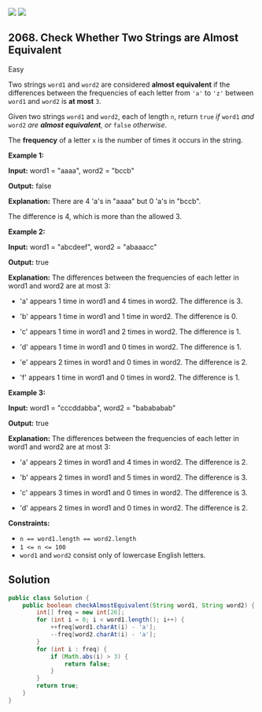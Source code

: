 [![](https://img.shields.io/github/stars/javadev/LeetCode-in-Java?label=Stars&style=flat-square)](https://github.com/javadev/LeetCode-in-Java)
[![](https://img.shields.io/github/forks/javadev/LeetCode-in-Java?label=Fork%20me%20on%20GitHub%20&style=flat-square)](https://github.com/javadev/LeetCode-in-Java/fork)

## 2068\. Check Whether Two Strings are Almost Equivalent

Easy

Two strings `word1` and `word2` are considered **almost equivalent** if the differences between the frequencies of each letter from `'a'` to `'z'` between `word1` and `word2` is **at most** `3`.

Given two strings `word1` and `word2`, each of length `n`, return `true` _if_ `word1` _and_ `word2` _are **almost equivalent**, or_ `false` _otherwise_.

The **frequency** of a letter `x` is the number of times it occurs in the string.

**Example 1:**

**Input:** word1 = "aaaa", word2 = "bccb"

**Output:** false

**Explanation:** There are 4 'a's in "aaaa" but 0 'a's in "bccb". 

The difference is 4, which is more than the allowed 3. 

**Example 2:**

**Input:** word1 = "abcdeef", word2 = "abaaacc"

**Output:** true

**Explanation:** The differences between the frequencies of each letter in word1 and word2 are at most 3:
 
- 'a' appears 1 time in word1 and 4 times in word2. The difference is 3.

- 'b' appears 1 time in word1 and 1 time in word2. The difference is 0.

- 'c' appears 1 time in word1 and 2 times in word2. The difference is 1.

- 'd' appears 1 time in word1 and 0 times in word2. The difference is 1.

- 'e' appears 2 times in word1 and 0 times in word2. The difference is 2.

- 'f' appears 1 time in word1 and 0 times in word2. The difference is 1. 

**Example 3:**

**Input:** word1 = "cccddabba", word2 = "babababab"

**Output:** true

**Explanation:** The differences between the frequencies of each letter in word1 and word2 are at most 3:

- 'a' appears 2 times in word1 and 4 times in word2. The difference is 2.

- 'b' appears 2 times in word1 and 5 times in word2. The difference is 3.

- 'c' appears 3 times in word1 and 0 times in word2. The difference is 3.

- 'd' appears 2 times in word1 and 0 times in word2. The difference is 2. 

**Constraints:**

*   `n == word1.length == word2.length`
*   `1 <= n <= 100`
*   `word1` and `word2` consist only of lowercase English letters.

## Solution

```java
public class Solution {
    public boolean checkAlmostEquivalent(String word1, String word2) {
        int[] freq = new int[26];
        for (int i = 0; i < word1.length(); i++) {
            ++freq[word1.charAt(i) - 'a'];
            --freq[word2.charAt(i) - 'a'];
        }
        for (int i : freq) {
            if (Math.abs(i) > 3) {
                return false;
            }
        }
        return true;
    }
}
```